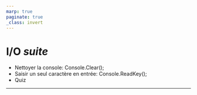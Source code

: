```yaml
---
marp: true
paginate: true
_class: invert
---
```


# I/O *suite*
- Nettoyer la console: Console.Clear();
- Saisir un seul caractère en entrée: Console.ReadKey();
- Quiz

---